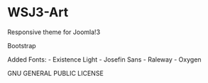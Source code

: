WSJ3-Art
========

Responsive theme for Joomla!3

Bootstrap

Added Fonts:
	- Existence Light
	- Josefin Sans
	- Raleway
	- Oxygen

GNU GENERAL PUBLIC LICENSE
